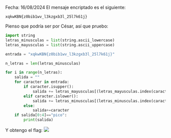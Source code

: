 Fecha: 16/08/2024
El mensaje encriptado es el siguiente:
```
xqkwKBN{z0bib1wv_l3kzgxb3l_25l7k61j}
```

Pienso que podría ser por César, así que pruebo:

```python
import string
letras_minusculas = list(string.ascii_lowercase)
letras_mayusculas = list(string.ascii_uppercase)

entrada = "xqkwKBN{z0bib1wv_l3kzgxb3l_25l7k61j}"

n_letras = len(letras_minusculas)

for i in range(n_letras):
    salida = ""
    for caracter in entrada:
        if caracter.isupper():
            salida += letras_mayusculas[(letras_mayusculas.index(caracter)+i)%n_letras]
        elif caracter.islower():
            salida += letras_minusculas[(letras_minusculas.index(caracter)+i)%n_letras]
        else:
            salida+=caracter
    if salida[0:4]=="pico":
        print(salida)
```

Y obtengo el flag:
![](imágenes/Pasted%20image%2020240916231726.png)
